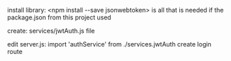 
install library:
<npm install --save jsonwebtoken>
<npm install> is all that is needed if the package.json from this project used

create:
services/jwtAuth.js file

edit server.js:
import 'authService' from ./services.jwtAuth
create login route

